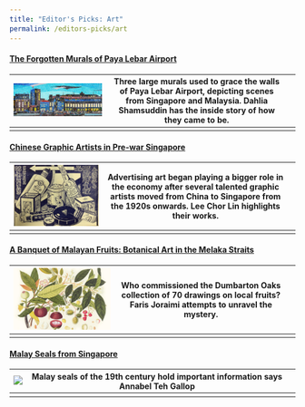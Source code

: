 ```yaml
---
title: "Editor's Picks: Art"
permalink: /editors-picks/art
---
```

#### [The Forgotten Murals of Paya Lebar Airport](https://biblioasia.nlb.gov.sg/vol-17/issue-2/jul-sep-2021/murals)

|  [![Alt text for image on Isomer site](/images/vol-17-issue-2/murals/Mural_Main2.jpg)](https://biblioasia.nlb.gov.sg/vol-17/issue-2/jul-sep-2021/murals) | Three large murals used to grace the walls of Paya Lebar Airport, depicting scenes from Singapore and Malaysia. Dahlia Shamsuddin has the inside story of how they came to be. |  |
| -------- | -------- | -------- |
|          |          |         |

#### [Chinese Graphic Artists in Pre-war Singapore](https://biblioasia.nlb.gov.sg/vol-17/issue-2/jul-sep-2021/chinese-artists)

|  [![Alt text for image on Isomer site](/images/vol-17-issue-2/chinesegraphic/ChineseGraphic_Main.jpg)](https://biblioasia.nlb.gov.sg/vol-17/issue-2/jul-sep-2021/chinese-artists) |  Advertising art began playing a bigger role in the economy after several talented graphic artists moved from China to Singapore from the 1920s onwards. Lee Chor Lin highlights their works. |  |
| -------- | -------- | -------- |
|        |        |        |


#### [A Banquet of Malayan Fruits: Botanical Art in the Melaka Straits](https://biblioasia.nlb.gov.sg/vol-17/issue-1/apr-jun-2021/malayan-fruits)

|  [![Alt text for image on Isomer site](/images/Vol-17-issue-1/malayan-fruits/mangosteens.jpg)](https://biblioasia.nlb.gov.sg/vol-17/issue-1/apr-jun-2021/malayan-fruits)  | Who commissioned the Dumbarton Oaks collection of 70 drawings on local fruits? Faris Joraimi attempts to unravel the mystery. |  |
| -------- | -------- | -------- |
|        |       |         |



#### [Malay Seals from Singapore](https://biblioasia.nlb.gov.sg/vol-16/issue-1/apr-jun-020/malay-seals)

|  <img src="/images/Vol-16-issue-1/malay-seals/malay-seals-title.jpg"> | Malay seals of the 19th century hold important information says Annabel Teh Gallop |  |
| -------- | -------- | -------- |
|      |        |     |

